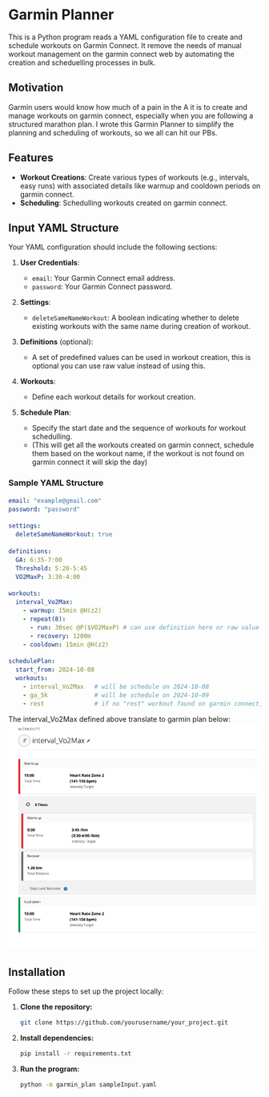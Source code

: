 # Garmin Planner
This is a Python program reads a YAML configuration file to create and schedule workouts on Garmin Connect. It remove the needs of manual workout management on the garmin connect web by automating the creation and scheduelling processes in bulk. 

## Motivation
Garmin users would know how much of a pain in the A it is to create and manage workouts on garmin connect, especially when you are following a structured marathon plan. I wrote this Garmin Planner to simplify the planning and scheduling of workouts, so we all can hit our PBs.


## Features

- **Workout Creations**: Create various types of workouts (e.g., intervals, easy runs) with associated details like warmup and cooldown periods on garmin connect.
- **Scheduling**: Schedulling workouts created on garmin connect.

## Input YAML Structure

Your YAML configuration should include the following sections:

1. **User Credentials**:
   - `email`: Your Garmin Connect email address.
   - `password`: Your Garmin Connect password.

2. **Settings**:
   - `deleteSameNameWorkout`: A boolean indicating whether to delete existing workouts with the same name during creation of workout.

3. **Definitions** (optional):
   - A set of predefined values can be used in workout creation, this is optional you can use raw value instead of using this.

4. **Workouts**:
   - Define each workout details for workout creation.

5. **Schedule Plan**:
   - Specify the start date and the sequence of workouts for workout schedulling. 
   - (This will get all the workouts created on garmin connect, schedule them based on the workout name, if the workout is not found on garmin connect it will skip the day) 

### Sample YAML Structure

```yaml
email: "example@gmail.com"
password: "password"

settings:
  deleteSameNameWorkout: true

definitions:
  GA: 6:35-7:00
  Threshold: 5:20-5:45
  VO2MaxP: 3:30-4:00

workouts:
  interval_Vo2Max:
    - warmup: 15min @H(z2)
    - repeat(8):
      - run: 30sec @P($VO2MaxP) # can use definition here or raw value 3:30-4:00
      - recovery: 1200m
    - cooldown: 15min @H(z2)

schedulePlan:
  start_from: 2024-10-08
  workouts: 
    - interval_Vo2Max   # will be schedule on 2024-10-08
    - ga_5k             # will be schedule on 2024-10-09
    - rest              # if no "rest" workout found on garmin connect, skip this day
```

The interval_Vo2Max defined above translate to garmin plan below:
![garmin plan of interval_Vo2Max](image.png)

## Installation

Follow these steps to set up the project locally:

1. **Clone the repository:**

   ```bash
   git clone https://github.com/yourusername/your_project.git

2. **Install dependencies:**
    ```bash
    pip install -r requirements.txt

3. **Run the program:**
    ```bash
    python -m garmin_plan sampleInput.yaml